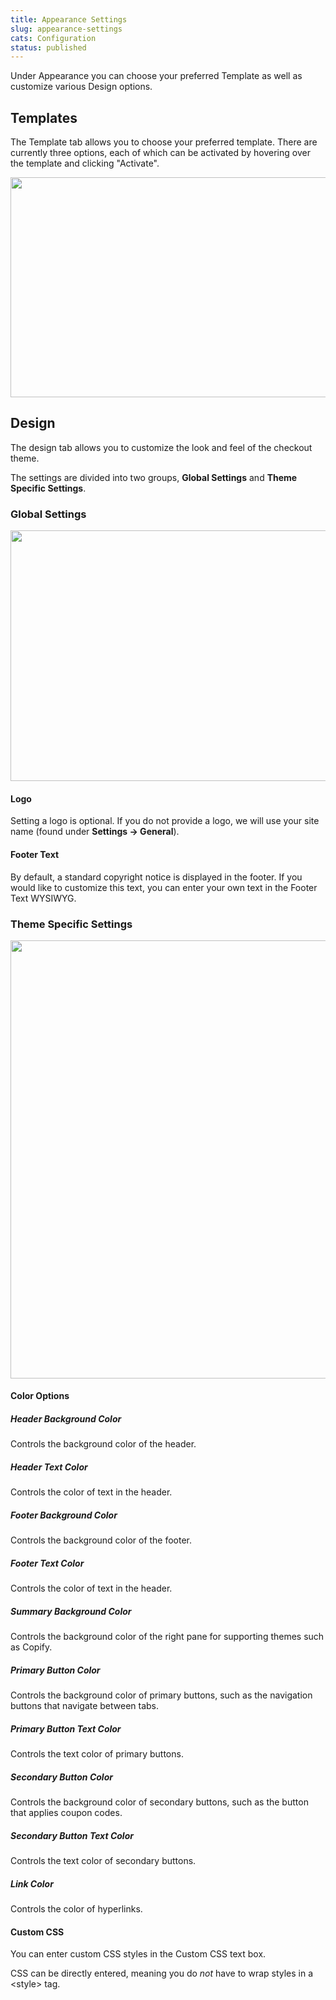 ```yaml
---
title: Appearance Settings
slug: appearance-settings
cats: Configuration
status: published
---
```



  <p>
    Under Appearance you can choose your preferred Template as well as customize various Design options.
  </p>
  <h2>
    Templates
  </h2>
  <p>
    The Template tab allows you to choose your preferred template. There are currently three options, each of which can be activated by hovering over the template and clicking "Activate".&nbsp;
  </p>
  <p>
    <img class="alignnone size-full wp-image-1567" src="https://www.checkoutwc.com/wp-content/uploads/2018/11/Screenshot-2018-11-01-10.21.20.png" alt="" width="1099" height="352" />
  </p>
  <h2>
    Design
  </h2>
  <p>
    The design tab allows you to customize the look and feel of the checkout theme.
  </p>
  <p>
    The settings are divided into two groups, <strong>Global Settings</strong> and <strong>Theme Specific Settings</strong>.
  </p>
  <h3>
    Global Settings
  </h3>
  <p>
    <img class="alignnone size-full wp-image-1570" src="https://www.checkoutwc.com/wp-content/uploads/2017/12/Screenshot-2018-11-01-10.27.13.png" alt="" width="953" height="401" />
  </p>
  <h4>
    Logo
  </h4>
  <p>
    Setting a logo is optional. If you do not provide a logo, we will use your site name (found under <strong>Settings -&gt; General</strong>).&nbsp;
  </p>
  <h4>
    Footer Text
  </h4>
  <p>
    By default, a standard copyright notice is displayed in the footer. If you would like to customize this text, you can enter your own text in the Footer Text WYSIWYG.&nbsp;
  </p>
  <h3>
    Theme Specific Settings
  </h3>
  <p>
    <img class="alignnone size-full wp-image-1573" src="https://www.checkoutwc.com/wp-content/uploads/2017/12/Screenshot-2018-11-01-10.32.19.png" alt="" width="845" height="701" />
  </p>
  <h4>
    Color Options
  </h4>
  <h5>
    Header Background Color
  </h5>
  <p>
    Controls the background color of the header.
  </p>
  <h5>
    Header Text Color
  </h5>
  <p>
    Controls the color of text in the header.
  </p>
  <h5>
    Footer Background Color
  </h5>
  <p>
    Controls the background color of the footer.
  </p>
  <h5>
    Footer Text Color
  </h5>
  <p>
    Controls the color of text in the header.
  </p>
  <h5>
    Summary Background Color
  </h5>
  <p>
    Controls the background color of the right pane for supporting themes such as Copify.&nbsp;
  </p>
  <h5>
    Primary Button Color
  </h5>
  <p>
    Controls the background color of primary buttons, such as the navigation buttons that navigate between tabs.
  </p>
  <h5>
    Primary Button Text Color
  </h5>
  <p>
    Controls the text color of primary buttons.
  </p>
  <h5>
    Secondary Button Color
  </h5>
  <p>
    Controls the background color of secondary buttons, such as the button that applies coupon codes.
  </p>
  <h5>
    Secondary Button Text Color
  </h5>
  <p>
    Controls the text color of secondary buttons.
  </p>
  <h5>
    Link Color
  </h5>
  <p>
    Controls the color of hyperlinks.
  </p>
  <h4>
    Custom CSS
  </h4>
  <p>
    You can enter custom CSS styles in the Custom CSS text box.
  </p>
  <p>
    CSS can be directly entered, meaning you do <em>not</em> have to wrap styles in a &lt;style&gt; tag.&nbsp;
  </p>
